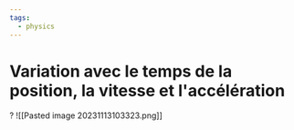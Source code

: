 ```yaml
---
tags:
  - physics
---
```

# Variation avec le temps de la position, la vitesse et l'accélération
?
![[Pasted image 20231113103323.png]]